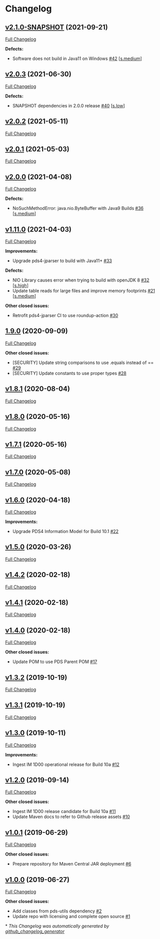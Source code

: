 # Changelog

## [v2.1.0-SNAPSHOT](https://github.com/NASA-PDS/pds4-jparser/tree/v2.1.0-SNAPSHOT) (2021-09-21)

[Full Changelog](https://github.com/NASA-PDS/pds4-jparser/compare/v2.0.3...v2.1.0-SNAPSHOT)

**Defects:**

- Software does not build in Java11 on Windows [\#42](https://github.com/NASA-PDS/pds4-jparser/issues/42) [[s.medium](https://github.com/NASA-PDS/pds4-jparser/labels/s.medium)]

## [v2.0.3](https://github.com/NASA-PDS/pds4-jparser/tree/v2.0.3) (2021-06-30)

[Full Changelog](https://github.com/NASA-PDS/pds4-jparser/compare/v2.0.2...v2.0.3)

**Defects:**

- SNAPSHOT dependencies in 2.0.0 release [\#40](https://github.com/NASA-PDS/pds4-jparser/issues/40) [[s.low](https://github.com/NASA-PDS/pds4-jparser/labels/s.low)]

## [v2.0.2](https://github.com/NASA-PDS/pds4-jparser/tree/v2.0.2) (2021-05-11)

[Full Changelog](https://github.com/NASA-PDS/pds4-jparser/compare/v2.0.1...v2.0.2)

## [v2.0.1](https://github.com/NASA-PDS/pds4-jparser/tree/v2.0.1) (2021-05-03)

[Full Changelog](https://github.com/NASA-PDS/pds4-jparser/compare/v2.0.0...v2.0.1)

## [v2.0.0](https://github.com/NASA-PDS/pds4-jparser/tree/v2.0.0) (2021-04-08)

[Full Changelog](https://github.com/NASA-PDS/pds4-jparser/compare/v1.11.0...v2.0.0)

**Defects:**

- NoSuchMethodError: java.nio.ByteBuffer with Java9 Builds [\#36](https://github.com/NASA-PDS/pds4-jparser/issues/36) [[s.medium](https://github.com/NASA-PDS/pds4-jparser/labels/s.medium)]

## [v1.11.0](https://github.com/NASA-PDS/pds4-jparser/tree/v1.11.0) (2021-04-03)

[Full Changelog](https://github.com/NASA-PDS/pds4-jparser/compare/1.9.0...v1.11.0)

**Improvements:**

- Upgrade pds4-jparser to build with Java11+ [\#33](https://github.com/NASA-PDS/pds4-jparser/issues/33)

**Defects:**

- NIO Library causes error when trying to build with openJDK 8 [\#32](https://github.com/NASA-PDS/pds4-jparser/issues/32) [[s.high](https://github.com/NASA-PDS/pds4-jparser/labels/s.high)]
- Update table reads for large files and improve memory footprints [\#21](https://github.com/NASA-PDS/pds4-jparser/issues/21) [[s.medium](https://github.com/NASA-PDS/pds4-jparser/labels/s.medium)]

**Other closed issues:**

- Retrofit pds4-jparser CI to use roundup-action [\#30](https://github.com/NASA-PDS/pds4-jparser/issues/30)

## [1.9.0](https://github.com/NASA-PDS/pds4-jparser/tree/1.9.0) (2020-09-09)

[Full Changelog](https://github.com/NASA-PDS/pds4-jparser/compare/v1.8.1...1.9.0)

**Other closed issues:**

- \[SECURITY\] Update string comparisons to use .equals instead of == [\#29](https://github.com/NASA-PDS/pds4-jparser/issues/29)
- \[SECURITY\] Update constants to use proper types [\#28](https://github.com/NASA-PDS/pds4-jparser/issues/28)

## [v1.8.1](https://github.com/NASA-PDS/pds4-jparser/tree/v1.8.1) (2020-08-04)

[Full Changelog](https://github.com/NASA-PDS/pds4-jparser/compare/v1.8.0...v1.8.1)

## [v1.8.0](https://github.com/NASA-PDS/pds4-jparser/tree/v1.8.0) (2020-05-16)

[Full Changelog](https://github.com/NASA-PDS/pds4-jparser/compare/v1.7.1...v1.8.0)

## [v1.7.1](https://github.com/NASA-PDS/pds4-jparser/tree/v1.7.1) (2020-05-16)

[Full Changelog](https://github.com/NASA-PDS/pds4-jparser/compare/v1.7.0...v1.7.1)

## [v1.7.0](https://github.com/NASA-PDS/pds4-jparser/tree/v1.7.0) (2020-05-08)

[Full Changelog](https://github.com/NASA-PDS/pds4-jparser/compare/v1.6.0...v1.7.0)

## [v1.6.0](https://github.com/NASA-PDS/pds4-jparser/tree/v1.6.0) (2020-04-18)

[Full Changelog](https://github.com/NASA-PDS/pds4-jparser/compare/v1.5.0...v1.6.0)

**Improvements:**

- Upgrade PDS4 Information Model for Build 10.1 [\#22](https://github.com/NASA-PDS/pds4-jparser/issues/22)

## [v1.5.0](https://github.com/NASA-PDS/pds4-jparser/tree/v1.5.0) (2020-03-26)

[Full Changelog](https://github.com/NASA-PDS/pds4-jparser/compare/v1.4.2...v1.5.0)

## [v1.4.2](https://github.com/NASA-PDS/pds4-jparser/tree/v1.4.2) (2020-02-18)

[Full Changelog](https://github.com/NASA-PDS/pds4-jparser/compare/v1.4.1...v1.4.2)

## [v1.4.1](https://github.com/NASA-PDS/pds4-jparser/tree/v1.4.1) (2020-02-18)

[Full Changelog](https://github.com/NASA-PDS/pds4-jparser/compare/v1.4.0...v1.4.1)

## [v1.4.0](https://github.com/NASA-PDS/pds4-jparser/tree/v1.4.0) (2020-02-18)

[Full Changelog](https://github.com/NASA-PDS/pds4-jparser/compare/v1.3.2...v1.4.0)

**Other closed issues:**

- Update POM to use PDS Parent POM [\#17](https://github.com/NASA-PDS/pds4-jparser/issues/17)

## [v1.3.2](https://github.com/NASA-PDS/pds4-jparser/tree/v1.3.2) (2019-10-19)

[Full Changelog](https://github.com/NASA-PDS/pds4-jparser/compare/v1.3.1...v1.3.2)

## [v1.3.1](https://github.com/NASA-PDS/pds4-jparser/tree/v1.3.1) (2019-10-19)

[Full Changelog](https://github.com/NASA-PDS/pds4-jparser/compare/v1.3.0...v1.3.1)

## [v1.3.0](https://github.com/NASA-PDS/pds4-jparser/tree/v1.3.0) (2019-10-11)

[Full Changelog](https://github.com/NASA-PDS/pds4-jparser/compare/v1.2.0...v1.3.0)

**Improvements:**

- Ingest IM 1D00 operational release for Build 10a [\#12](https://github.com/NASA-PDS/pds4-jparser/issues/12)

## [v1.2.0](https://github.com/NASA-PDS/pds4-jparser/tree/v1.2.0) (2019-09-14)

[Full Changelog](https://github.com/NASA-PDS/pds4-jparser/compare/v1.0.1...v1.2.0)

**Other closed issues:**

- Ingest IM 1D00 release candidate for Build 10a [\#11](https://github.com/NASA-PDS/pds4-jparser/issues/11)
- Update Maven docs to refer to Github release assets [\#10](https://github.com/NASA-PDS/pds4-jparser/issues/10)

## [v1.0.1](https://github.com/NASA-PDS/pds4-jparser/tree/v1.0.1) (2019-06-29)

[Full Changelog](https://github.com/NASA-PDS/pds4-jparser/compare/v1.0.0...v1.0.1)

**Other closed issues:**

- Prepare repository for Maven Central JAR deployment [\#6](https://github.com/NASA-PDS/pds4-jparser/issues/6)

## [v1.0.0](https://github.com/NASA-PDS/pds4-jparser/tree/v1.0.0) (2019-06-27)

[Full Changelog](https://github.com/NASA-PDS/pds4-jparser/compare/94f50b01a34611730c57d48e0029650627c65825...v1.0.0)

**Other closed issues:**

- Add classes from pds-utils dependency [\#2](https://github.com/NASA-PDS/pds4-jparser/issues/2)
- Update repo with licensing and complete open source [\#1](https://github.com/NASA-PDS/pds4-jparser/issues/1)



\* *This Changelog was automatically generated by [github_changelog_generator](https://github.com/github-changelog-generator/github-changelog-generator)*
